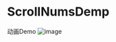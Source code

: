 # ScrollNumsDemp
动画Demo
![image](https://github.com/top2015/ScrollNumsDemp/blob/master/2018-04-28%2018_23_03.gif)
